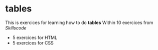 # tables

This is exercices for learning how to do **tables**
Within 10 exercices from *Skillscode*
- 5 exercices for HTML
- 5 exercices for CSS
